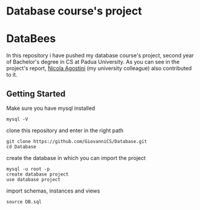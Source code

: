 # Database course's project
# DataBees
In this repository i have pushed my database course's project, second year of Bachelor's degree in CS at Padua University. 
As you can see in the project's report, [Nicola Agostini](https://github.com/P4rTY6?tab=overview&from=2017-11-22) (my university colleague) also contributed to it.
## Getting Started
Make sure you have mysql installed
```
mysql -V
```
clone this repository and enter in the right path
```
git clone https://github.com/GiovanniCS/Database.git
cd Database
```
create the database in which you can import the project
```
mysql -u root -p
create database project
use database project
```
import schemas, instances and views 
```
source DB.sql
```
